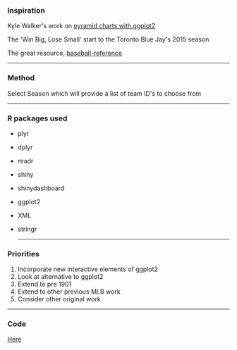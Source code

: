### Inspiration
Kyle Walker's work on [pyramid charts with ggplot2](https://rpubs.com/walkerke/pyramids_ggplot2)
  

The 'Win Big, Lose Small' start to the Toronto Blue Jay's 2015 season  

The great resource, [baseball-reference](http://www.baseball-reference.com)


  ---

### Method
Select Season which will provide a list of team ID's to choose from


  ---
  
### R packages used

* plyr
* dplyr
* readr
* shiny
* shinydashboard
* ggplot2
* XML
* stringr

   ---
   
### Priorities
 
 1. Incorporate new interactive elements of ggplot2
 2. Look at alternative to ggplot2 
 3. Extend to pre 1901
 3. Extend to other previous MLB work
 4. Consider other original work

   ---
   
### Code

  [Here](https://github.com/pssguy/mlb)


